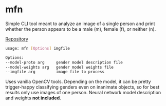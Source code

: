 # mfn

Simple CLI tool meant to analyze an image of a single person and print whether the person appears to be a male (m), female (f), or neither (n).

[Repository](https://github.com/goromal/mfn)

```bash
usage: mfn [Options] imgfile

Options:
--model-proto arg     gender model description file
--model-weights arg   gender model weights file
--imgfile arg         image file to process
```

Uses vanilla OpenCV tools. Depending on the model, it can be pretty trigger-happy classifying genders even on inanimate objects, so for best results only use images of one person. Neural network model description and weights **not included**.


